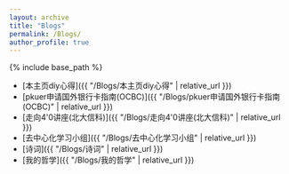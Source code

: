 ```yaml
---
layout: archive
title: "Blogs"
permalink: /Blogs/
author_profile: true
---
```

{% include base_path %}

- [本主页diy心得]({{ "/Blogs/本主页diy心得" | relative_url }})
- [pkuer申请国外银行卡指南(OCBC)]({{ "/Blogs/pkuer申请国外银行卡指南(OCBC)" | relative_url }})
- [走向4'0讲座(北大信科)]({{ "/Blogs/走向4'0讲座(北大信科)" | relative_url }})
- [去中心化学习小组]({{ "/Blogs/去中心化学习小组" | relative_url }})
- [诗词]({{ "/Blogs/诗词" | relative_url }})
- [我的哲学]({{ "/Blogs/我的哲学" | relative_url }})